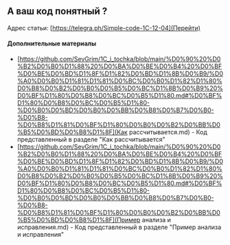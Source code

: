## А ваш код понятный ?

Адрес статьи: [https://telegra.ph/Simple-code-1C-12-04](Перейти) 

#### Дополнительные материалы
+ [https://github.com/SevGrim/1C_i_tochka/blob/main/%D0%90%20%D0%B2%D0%B0%D1%88%20%D0%BA%D0%BE%D0%B4%20%D0%BF%D0%BE%D0%BD%D1%8F%D1%82%D0%BD%D1%8B%D0%B9/%D0%A0%D0%B0%D1%81%D1%81%D0%BC%D0%B0%D1%82%D1%80%D0%B8%D0%B2%D0%B0%D0%B5%D0%BC%D1%8B%D0%B9%20%D0%BF%D1%80%D0%B8%D0%BC%D0%B5%D1%80.md#%D0%BF%D1%80%D0%B8%D0%BC%D0%B5%D1%80-%D0%B0%D0%BD%D0%B0%D0%BB%D0%B8%D0%B7%D0%B0-%D0%B8-%D0%B8%D1%81%D0%BF%D1%80%D0%B0%D0%B2%D0%BB%D0%B5%D0%BD%D0%B8%D1%8F](Как рассчитывается.md) - Код представленный в разделе "Как рассчитывается"
+ [https://github.com/SevGrim/1C_i_tochka/blob/main/%D0%90%20%D0%B2%D0%B0%D1%88%20%D0%BA%D0%BE%D0%B4%20%D0%BF%D0%BE%D0%BD%D1%8F%D1%82%D0%BD%D1%8B%D0%B9/%D0%A0%D0%B0%D1%81%D1%81%D0%BC%D0%B0%D1%82%D1%80%D0%B8%D0%B2%D0%B0%D0%B5%D0%BC%D1%8B%D0%B9%20%D0%BF%D1%80%D0%B8%D0%BC%D0%B5%D1%80.md#%D0%BF%D1%80%D0%B8%D0%BC%D0%B5%D1%80-%D0%B0%D0%BD%D0%B0%D0%BB%D0%B8%D0%B7%D0%B0-%D0%B8-%D0%B8%D1%81%D0%BF%D1%80%D0%B0%D0%B2%D0%BB%D0%B5%D0%BD%D0%B8%D1%8F](Пример анализа и исправления.md) - Код представленный в разделе "Пример анализа и исправления"
